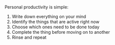 Personal productivity is simple:

1. ﻿﻿﻿Write down everything on your mind
2. ﻿﻿﻿Identify the things that are active right now
3. ﻿﻿﻿Choose which ones need to be done today
4. ﻿﻿﻿Complete the thing before moving on to another
5. ﻿﻿﻿Rinse and repeat
